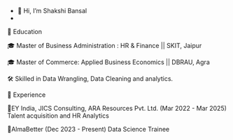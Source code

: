 - 👋 Hi, I’m Shakshi Bansal
- 
🚀 Education

🎓 Master of Business Administration : HR & Finance || SKIT, Jaipur

🎓 Master of Commerce: Applied Business Economics || DBRAU, Agra

🛠️ Skilled in Data Wrangling, Data Cleaning and analytics.

💼 Experience

🌟EY India, JICS Consulting, ARA Resources Pvt. Ltd. (Mar 2022 - Mar 2025) Talent acquisition and HR Analytics

🌟AlmaBetter (Dec 2023 - Present) Data Science Trainee

